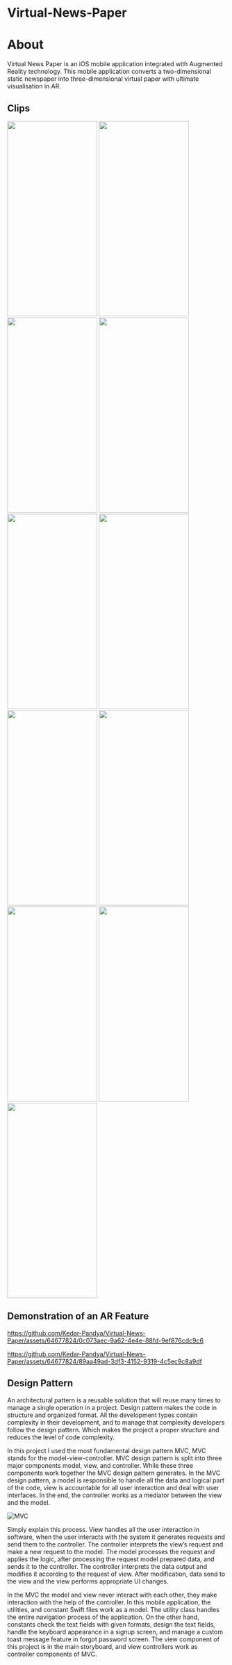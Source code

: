 # Virtual-News-Paper

# About 

Virtual News Paper is an iOS mobile application integrated with Augmented Reality technology. This mobile application converts a two-dimensional static newspaper into three-dimensional virtual paper with ultimate visualisation in AR.

## Clips 
<img src="https://github.com/Kedar-Pandya/Virtual-News-Paper/assets/64677824/85b097cc-8adf-4a15-b53d-7f0c0c3cd451" height ="448" width = "207">
<img src="https://github.com/Kedar-Pandya/Virtual-News-Paper/assets/64677824/13464a72-9451-4b02-aad5-eda7cf235166" height ="448" width = "207">
<img src="https://github.com/Kedar-Pandya/Virtual-News-Paper/assets/64677824/77d3dcb7-370b-48a8-a10d-705e70664652" height ="448" width = "207">
<img src="https://github.com/Kedar-Pandya/Virtual-News-Paper/assets/64677824/f7d5deb1-9194-4057-9c54-1833616df4e3" height ="448" width = "207">
<img src="https://github.com/Kedar-Pandya/Virtual-News-Paper/assets/64677824/f4b5ceeb-d1f3-464a-a107-97a6ee8357fb" height ="448" width = "207">
<img src="https://github.com/Kedar-Pandya/Virtual-News-Paper/assets/64677824/f9363d3c-57c5-4f47-a6ee-8aa0698690e5" height ="448" width = "207">
<img src="https://github.com/Kedar-Pandya/Virtual-News-Paper/assets/64677824/253fa737-8f46-438d-9d91-8711491bc9af" height ="448" width = "207">
<img src="https://github.com/Kedar-Pandya/Virtual-News-Paper/assets/64677824/f49bba47-7b02-48e9-a9a5-8c33dc6dcb07" height ="448" width = "207">
<img src="https://github.com/Kedar-Pandya/Virtual-News-Paper/assets/64677824/1df975f3-7f9f-4513-90ef-1654aea1a9dc" height ="448" width = "207">
<img src="https://github.com/Kedar-Pandya/Virtual-News-Paper/assets/64677824/73339856-1686-4d6a-9826-8918958c7a3b" height ="448" width = "207">
<img src="https://github.com/Kedar-Pandya/Virtual-News-Paper/assets/64677824/cdbe14ab-a434-4152-aad9-ae302dadeace" height ="448" width = "207">


## Demonstration of an AR Feature

https://github.com/Kedar-Pandya/Virtual-News-Paper/assets/64677824/0c073aec-9a62-4e4e-88fd-9ef876cdc9c6

https://github.com/Kedar-Pandya/Virtual-News-Paper/assets/64677824/89aa49ad-3df3-4152-9319-4c5ec9c8a9df

## Design Pattern

An architectural pattern is a reusable solution that will reuse many times to manage a single operation in a project. Design pattern makes the code in structure and organized format. All the development types contain complexity in their development, and to manage that complexity developers follow the design pattern. Which makes the project a proper structure and reduces the level of code complexity.

In this project I used the most fundamental design pattern MVC, MVC stands for the model-view-controller. MVC design pattern is split into three major components model, view, and controller. While these three components work together the MVC design pattern generates. In the MVC design pattern, a model is responsible to handle all the data and logical part of the code, view is accountable for all user interaction and deal with user interfaces. In the end, the controller works as a mediator between the view and the model.

![MVC](https://github.com/Kedar-Pandya/Virtual-News-Paper/assets/64677824/2df8f3ef-8dcf-4fdf-a77d-1795f25cd399)


Simply explain this process. View handles all the user interaction in software, when the user interacts with the system it generates requests and send them to the controller. The controller interprets the view’s request and make a new request to the model. The model processes the request and applies the logic, after processing the request model prepared data, and sends it to the controller. The controller interprets the data output and modifies it according to the request of view. After modification, data send to the view and the view performs appropriate UI changes.

In the MVC the model and view never interact with each other, they make interaction with the help of the controller. In this mobile application, the utilities, and constant Swift files work as a model. The utility class handles the entire navigation process of the application. On the other hand, constants check the text fields with given formats, design the text fields, handle the keyboard appearance in a signup screen, and manage a custom toast message feature in forgot password screen. The view component of this project is in the main storyboard, and view controllers work as controller components of MVC.

